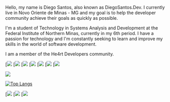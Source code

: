 <p>Hello, my name is Diego Santos, also known as DiegoSantos.Dev. I currently live in Novo Oriente de Minas - MG and my goal is to help the developer community achieve their goals as quickly as possible.</p>

<p>I'm a student of Technology in Systems Analysis and Development at the Federal Institute of Northern Minas, currently in my 6th period. I have a passion for technology and I'm constantly seeking to learn and improve my skills in the world of software development.</p>

<p>I am a member of the He4rt Developers community.</p>



[![](https://img.shields.io/badge/HTML-239120?style=for-the-badge&logo=html5&logoColor=white)
[![](https://img.shields.io/badge/CSS-239120?&style=for-the-badge&logo=css3&logoColor=white)
[![](https://img.shields.io/badge/JavaScript-F7DF1E?style=for-the-badge&logo=javascript&logoColor=black)
[![](https://img.shields.io/badge/Node.js-43853D?style=for-the-badge&logo=node.js&logoColor=white)
[![](https://img.shields.io/badge/Python-14354C?style=for-the-badge&logo=python&logoColor=white)
[![](https://img.shields.io/badge/PHP-777BB4?style=for-the-badge&logo=php&logoColor=white)
[![](https://img.shields.io/badge/React-20232A?style=for-the-badge&logo=react&logoColor=61DAFB)



<picture>
<source 
  srcset="https://github-readme-stats.vercel.app/api?username=Diegodevops26&show_icons=true&theme=gruvbox"
  media="(prefers-color-scheme: gruvbox)"
/>
<source
  srcset="https://github-readme-stats.vercel.app/api?username=Diegodevops26&show_icons=true"
  media="(prefers-color-scheme: light), (prefers-color-scheme: no-preference)"
/>
<img src="https://github-readme-stats.vercel.app/api?username=Diegodevops26&show_icons=true" />
</picture>


[![Top Langs](https://github-readme-stats.vercel.app/api/top-langs/?username=Diegodevops26&layout=compact)](https://github.com/anuraghazra/github-readme-stats)


[![](https://img.shields.io/badge/LinkedIn-0077B5?style=for-the-badge&logo=linkedin&logoColor=white)
[![](https://img.shields.io/badge/GitHub-100000?style=for-the-badge&logo=github&logoColor=white)
[![](https://img.shields.io/badge/Twitter-1DA1F2?style=for-the-badge&logo=twitter&logoColor=white)




